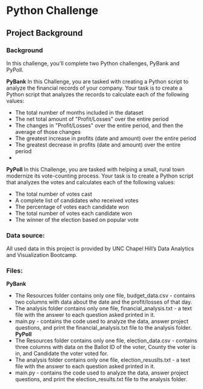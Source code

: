 # Python Challenge

## Project Background

### **Background**
In this challenge, you'll complete two Python challenges, PyBank and PyPoll.

**PyBank**
In this Challenge, you are tasked with creating a Python script to analyze the financial records of your company. Your task is to create a Python script that analyzes the records to calculate each of the following values:
- The total number of months included in the dataset
- The net total amount of "Profit/Losses" over the entire period
- The changes in "Profit/Losses" over the entire period, and then the average of those changes
- The greatest increase in profits (date and amount) over the entire period
- The greatest decrease in profits (date and amount) over the entire period
- 
**PyPoll**
In this Challenge, you are tasked with helping a small, rural town modernize its vote-counting process. Your task is to create a Python script that analyzes the votes and calculates each of the following values:
- The total number of votes cast
- A complete list of candidates who received votes
- The percentage of votes each candidate won
- The total number of votes each candidate won
- The winner of the election based on popular vote

### Data source:
All used data in this project is provided by UNC Chapel Hill’s Data Analytics and Visualization Bootcamp.

### Files:
************PyBank************
- The Resources folder contains only one file, budget_data.csv - contains two columns with data about the date and the profit/losses of that day.
- The analysis folder contains only one file, financial_analysis.txt - a text file with the answer to each question asked printed in it.
- main.py - contains the code used to analyze the data, answer project questions, and print the financial_analysis.txt file to the analysis folder.
************PyPoll************
- The Resources folder contains only one file, election_data.csv - contains three columns with data on the Ballot ID of the voter, County the voter is in, and Candidate the voter voted for.
- The analysis folder contains only one file, election_resuslts.txt - a text file with the answer to each question asked printed in it.
- main.py - contains the code used to analyze the data, answer project questions, and print the election_results.txt file to the analysis folder.
